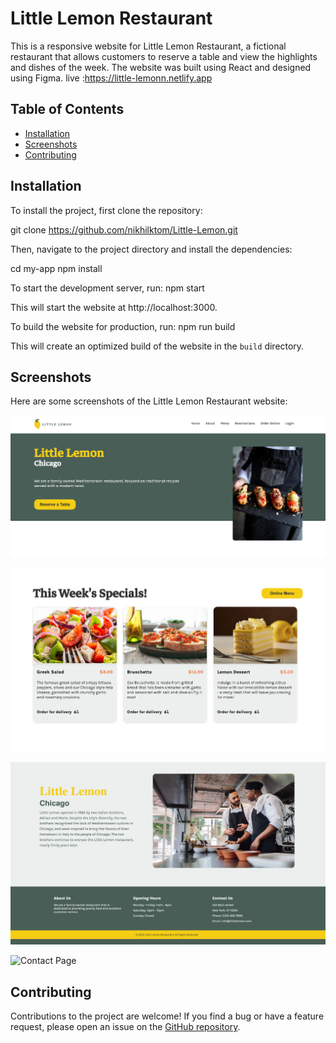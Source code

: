 # Little Lemon Restaurant

This is a responsive website for Little Lemon Restaurant, a fictional restaurant that allows customers to reserve a table and view the highlights and dishes of the week. The website was built using React and designed using Figma.
live :https://little-lemonn.netlify.app

## Table of Contents
- [Installation](#installation)
- [Screenshots](#screenshots)
- [Contributing](#contributing)


## Installation
To install the project, first clone the repository:

git clone https://github.com/nikhilktom/Little-Lemon.git

Then, navigate to the project directory and install the dependencies:

cd my-app
npm install

To start the development server, run: npm start

This will start the website at http://localhost:3000.

To build the website for production, run: npm run build


This will create an optimized build of the website in the `build` directory.

## Screenshots
Here are some screenshots of the Little Lemon Restaurant website:

![Home Page](https://github.com/nikhilktom/Little-Lemon/blob/2972ca29534e5c727bed38c11567fb15eff34aa3/screenshots/hero%20section.png)

![Menu Page](screenshots/highlights.png)

![Reservation Page](screenshots/About,footer.png)

![Contact Page](https://github.com/nikhilktom/Little-Lemon/blob/2972ca29534e5c727bed38c11567fb15eff34aa3/screenshots/Table%20reservation.png)

## Contributing
Contributions to the project are welcome! If you find a bug or have a feature request, please open an issue on the [GitHub repository](https://github.com/nikhilktom/Little-Lemon.git).

